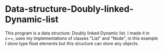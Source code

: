 # Data-structure-Doubly-linked-Dynamic-list
This program is a data structure: Doubly linked Dynamic list. 
I made it in c++, uses my implementations of classes "List" and "Node", 
in this example I store type float elements but this structure can store any objects.
